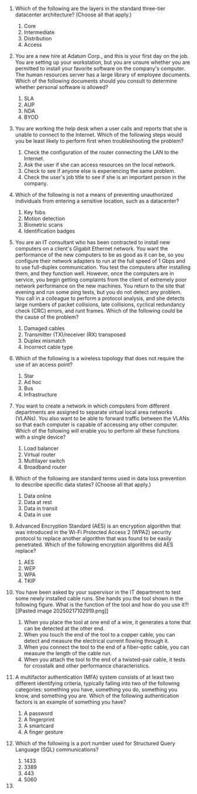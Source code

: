 1. Which of the following are the layers in the standard three-tier datacenter architecture? (Choose all that apply.)
    1. Core
    2. Intermediate
    3. Distribution
    4. Access

2. You are a new hire at Adatum Corp., and this is your first day on the job. You are setting up your workstation, but you are unsure whether you are permitted to install your favorite software on the company's computer. The human resources server has a large library of employee documents. Which of the following documents should you consult to determine whether personal software is allowed?
	1. SLA
	2. AUP
	3. NDA
	4. BYOD

3. You are working the help desk when a user calls and reports that she is unable to connect to the Internet. Which of the following steps would you be least likely to perform first when troubleshooting the problem?
	1. Check the configuration of the router connecting the LAN to the Internet.
	2. Ask the user if she can access resources on the local network.
	3. Check to see if anyone else is experiencing the same problem.
	4. Check the user's job title to see if she is an important person in the company.

4. Which of the following is not a means of preventing unauthorized individuals from entering a sensitive location, such as a datacenter?
	1. Key fobs
	2. Motion detection
	3. Biometric scans
	4. Identification badges

5. You are an IT consultant who has been contracted to install new computers on a client's Gigabit Ethernet network. You want the performance of the new computers to be as good as it can be, so you configure their network adapters to run at the full speed of 1 Gbps and to use full-duplex communication. You test the computers after installing them, and they function well. However, once the computers are in service, you begin getting complaints from the client of extremely poor network performance on the new machines. You return to the site that evening and run some ping tests, but you do not detect any problem. You call in a colleague to perform a protocol analysis, and she detects large numbers of packet collisions, late collisions, cyclical redundancy check (CRC) errors, and runt frames. Which of the following could be the cause of the problem?
	1. Damaged cables
	2. Transmitter (TX)/receiver (RX) transposed
	3. Duplex mismatch
	4. Incorrect cable type

6. Which of the following is a wireless topology that does not require the use of an access point?
	1. Star
	2. Ad hoc
	3. Bus
	4. Infrastructure

7. You want to create a network in which computers from different departments are assigned to separate virtual local area networks (VLANs). You also want to be able to forward traffic between the VLANs so that each computer is capable of accessing any other computer. Which of the following will enable you to perform all these functions with a single device?
	1. Load balancer
	2. Virtual router
	3. Multilayer switch
	4. Broadband router

8. Which of the following are standard terms used in data loss prevention to describe specific data states? (Choose all that apply.)
	1. Data online
	2. Data at rest
	3. Data in transit
	4. Data in use

9. Advanced Encryption Standard (AES) is an encryption algorithm that was introduced in the Wi-Fi Protected Access 2 (WPA2) security protocol to replace another algorithm that was found to be easily penetrated. Which of the following encryption algorithms did AES replace?
	1. AES
	2. WEP
	3. WPA
	4. TKIP

10. You have been asked by your supervisor in the IT department to test some newly installed cable runs. She hands you the tool shown in the following figure. What is the function of the tool and how do you use it?![[Pasted image 20250217102919.png]]
	1. When you place the tool at one end of a wire, it generates a tone that can be detected at the other end.
	2. When you touch the end of the tool to a copper cable, you can detect and measure the electrical current flowing through it.
	3. When you connect the tool to the end of a fiber-optic cable, you can measure the length of the cable run.
	4. When you attach the tool to the end of a twisted-pair cable, it tests for crosstalk and other performance characteristics.

11. A multifactor authentication (MFA) system consists of at least two different identifying criteria, typically falling into two of the following categories: something you have, something you do, something you know, and something you are. Which of the following authentication factors is an example of something you have?
	1. A password
	2. A fingerprint
	3. A smartcard
	4. A finger gesture

12. Which of the following is a port number used for Structured Query Language (SQL) communications?
	1. 1433
	2. 3389
	3. 443
	4. 5060

13. 